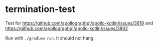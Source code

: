 # termination-test

Test for https://github.com/apollographql/apollo-kotlin/issues/3619 and https://github.com/apollographql/apollo-kotlin/issues/3802

Run with `./gradlew run`. It should not hang.

